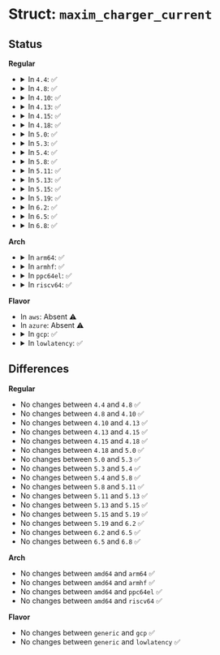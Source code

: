 # Struct: <code>maxim_charger_current</code>

## Status
<b>Regular</b>
<ul>
<li>
<details>
<summary>In <code>4.4</code>: ✅</summary>

```c
struct maxim_charger_current {
    unsigned int min;
    unsigned int high_start;
    unsigned int high_step;
    unsigned int max;
};
```
</details>
</li>
<li>
<details>
<summary>In <code>4.8</code>: ✅</summary>

```c
struct maxim_charger_current {
    unsigned int min;
    unsigned int high_start;
    unsigned int high_step;
    unsigned int max;
};
```
</details>
</li>
<li>
<details>
<summary>In <code>4.10</code>: ✅</summary>

```c
struct maxim_charger_current {
    unsigned int min;
    unsigned int high_start;
    unsigned int high_step;
    unsigned int max;
};
```
</details>
</li>
<li>
<details>
<summary>In <code>4.13</code>: ✅</summary>

```c
struct maxim_charger_current {
    unsigned int min;
    unsigned int high_start;
    unsigned int high_step;
    unsigned int max;
};
```
</details>
</li>
<li>
<details>
<summary>In <code>4.15</code>: ✅</summary>

```c
struct maxim_charger_current {
    unsigned int min;
    unsigned int high_start;
    unsigned int high_step;
    unsigned int max;
};
```
</details>
</li>
<li>
<details>
<summary>In <code>4.18</code>: ✅</summary>

```c
struct maxim_charger_current {
    unsigned int min;
    unsigned int high_start;
    unsigned int high_step;
    unsigned int max;
};
```
</details>
</li>
<li>
<details>
<summary>In <code>5.0</code>: ✅</summary>

```c
struct maxim_charger_current {
    unsigned int min;
    unsigned int high_start;
    unsigned int high_step;
    unsigned int max;
};
```
</details>
</li>
<li>
<details>
<summary>In <code>5.3</code>: ✅</summary>

```c
struct maxim_charger_current {
    unsigned int min;
    unsigned int high_start;
    unsigned int high_step;
    unsigned int max;
};
```
</details>
</li>
<li>
<details>
<summary>In <code>5.4</code>: ✅</summary>

```c
struct maxim_charger_current {
    unsigned int min;
    unsigned int high_start;
    unsigned int high_step;
    unsigned int max;
};
```
</details>
</li>
<li>
<details>
<summary>In <code>5.8</code>: ✅</summary>

```c
struct maxim_charger_current {
    unsigned int min;
    unsigned int high_start;
    unsigned int high_step;
    unsigned int max;
};
```
</details>
</li>
<li>
<details>
<summary>In <code>5.11</code>: ✅</summary>

```c
struct maxim_charger_current {
    unsigned int min;
    unsigned int high_start;
    unsigned int high_step;
    unsigned int max;
};
```
</details>
</li>
<li>
<details>
<summary>In <code>5.13</code>: ✅</summary>

```c
struct maxim_charger_current {
    unsigned int min;
    unsigned int high_start;
    unsigned int high_step;
    unsigned int max;
};
```
</details>
</li>
<li>
<details>
<summary>In <code>5.15</code>: ✅</summary>

```c
struct maxim_charger_current {
    unsigned int min;
    unsigned int high_start;
    unsigned int high_step;
    unsigned int max;
};
```
</details>
</li>
<li>
<details>
<summary>In <code>5.19</code>: ✅</summary>

```c
struct maxim_charger_current {
    unsigned int min;
    unsigned int high_start;
    unsigned int high_step;
    unsigned int max;
};
```
</details>
</li>
<li>
<details>
<summary>In <code>6.2</code>: ✅</summary>

```c
struct maxim_charger_current {
    unsigned int min;
    unsigned int high_start;
    unsigned int high_step;
    unsigned int max;
};
```
</details>
</li>
<li>
<details>
<summary>In <code>6.5</code>: ✅</summary>

```c
struct maxim_charger_current {
    unsigned int min;
    unsigned int high_start;
    unsigned int high_step;
    unsigned int max;
};
```
</details>
</li>
<li>
<details>
<summary>In <code>6.8</code>: ✅</summary>

```c
struct maxim_charger_current {
    unsigned int min;
    unsigned int high_start;
    unsigned int high_step;
    unsigned int max;
};
```
</details>
</li>
</ul>
<b>Arch</b>
<ul>
<li>
<details>
<summary>In <code>arm64</code>: ✅</summary>

```c
struct maxim_charger_current {
    unsigned int min;
    unsigned int high_start;
    unsigned int high_step;
    unsigned int max;
};
```
</details>
</li>
<li>
<details>
<summary>In <code>armhf</code>: ✅</summary>

```c
struct maxim_charger_current {
    unsigned int min;
    unsigned int high_start;
    unsigned int high_step;
    unsigned int max;
};
```
</details>
</li>
<li>
<details>
<summary>In <code>ppc64el</code>: ✅</summary>

```c
struct maxim_charger_current {
    unsigned int min;
    unsigned int high_start;
    unsigned int high_step;
    unsigned int max;
};
```
</details>
</li>
<li>
<details>
<summary>In <code>riscv64</code>: ✅</summary>

```c
struct maxim_charger_current {
    unsigned int min;
    unsigned int high_start;
    unsigned int high_step;
    unsigned int max;
};
```
</details>
</li>
</ul>
<b>Flavor</b>
<ul>
<li>
In <code>aws</code>: Absent ⚠️
</li>
<li>
In <code>azure</code>: Absent ⚠️
</li>
<li>
<details>
<summary>In <code>gcp</code>: ✅</summary>

```c
struct maxim_charger_current {
    unsigned int min;
    unsigned int high_start;
    unsigned int high_step;
    unsigned int max;
};
```
</details>
</li>
<li>
<details>
<summary>In <code>lowlatency</code>: ✅</summary>

```c
struct maxim_charger_current {
    unsigned int min;
    unsigned int high_start;
    unsigned int high_step;
    unsigned int max;
};
```
</details>
</li>
</ul>

## Differences
<b>Regular</b>
<ul>
<li>
No changes between <code>4.4</code> and <code>4.8</code> ✅
</li>
<li>
No changes between <code>4.8</code> and <code>4.10</code> ✅
</li>
<li>
No changes between <code>4.10</code> and <code>4.13</code> ✅
</li>
<li>
No changes between <code>4.13</code> and <code>4.15</code> ✅
</li>
<li>
No changes between <code>4.15</code> and <code>4.18</code> ✅
</li>
<li>
No changes between <code>4.18</code> and <code>5.0</code> ✅
</li>
<li>
No changes between <code>5.0</code> and <code>5.3</code> ✅
</li>
<li>
No changes between <code>5.3</code> and <code>5.4</code> ✅
</li>
<li>
No changes between <code>5.4</code> and <code>5.8</code> ✅
</li>
<li>
No changes between <code>5.8</code> and <code>5.11</code> ✅
</li>
<li>
No changes between <code>5.11</code> and <code>5.13</code> ✅
</li>
<li>
No changes between <code>5.13</code> and <code>5.15</code> ✅
</li>
<li>
No changes between <code>5.15</code> and <code>5.19</code> ✅
</li>
<li>
No changes between <code>5.19</code> and <code>6.2</code> ✅
</li>
<li>
No changes between <code>6.2</code> and <code>6.5</code> ✅
</li>
<li>
No changes between <code>6.5</code> and <code>6.8</code> ✅
</li>
</ul>
<b>Arch</b>
<ul>
<li>
No changes between <code>amd64</code> and <code>arm64</code> ✅
</li>
<li>
No changes between <code>amd64</code> and <code>armhf</code> ✅
</li>
<li>
No changes between <code>amd64</code> and <code>ppc64el</code> ✅
</li>
<li>
No changes between <code>amd64</code> and <code>riscv64</code> ✅
</li>
</ul>
<b>Flavor</b>
<ul>
<li>
No changes between <code>generic</code> and <code>gcp</code> ✅
</li>
<li>
No changes between <code>generic</code> and <code>lowlatency</code> ✅
</li>
</ul>
